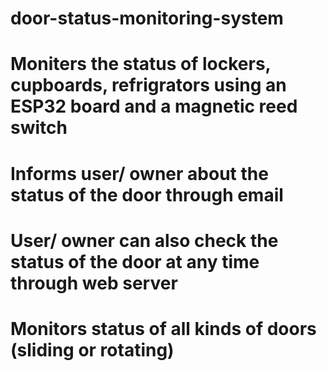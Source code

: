 # door-status-monitoring-system
# Moniters the status of lockers, cupboards, refrigrators using an ESP32 board and a magnetic reed switch
# Informs user/ owner about the status of the door through email 
# User/ owner can also check the status of the door at any time through web server
# Monitors status of all kinds of doors (sliding or rotating)
